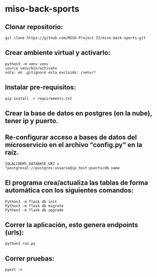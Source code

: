 # miso-back-sports
## Clonar repositorio:
    git clone https://github.com/MISO-Project-II/miso-back-sports.git
## Crear ambiente virtual y activarlo:
    python3 -m venv venv
    source venv/bin/activate
    nota: en .gitignore esta excluido: /venv/*
## Instalar pre-requisitos:
    pip install -r requirements.txt
## Crear la base de datos en postgres (en la nube), tener ip y puerto.
## Re-configurar acceso a bases de datos del microservicio en el archivo “config.py” en la raiz.
    SQLALCHEMY_DATABASE_URI = “postgresql://postgres:usuario@ip_host:puerto/db_name
## El programa crea/actualiza las tablas de forma automática con los siguientes comandos:
    Python3 -m flask db init
    Python3 -m flask db migrate
    Python3 -m flask db upgrade
## Correr la aplicación, esto genera endpoints (urls):
    python3 run.py
## Correr pruebas:
    pyest -v